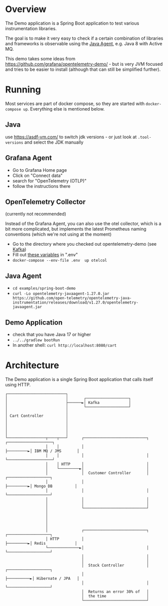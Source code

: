 # Overview

The Demo application is a Spring Boot application to test various instrumentation libraries.

The goal is to make it very easy to check if a certain combination of libraries and frameworks is observable
using the [Java Agent](https://github.com/open-telemetry/opentelemetry-java-instrumentation),
e.g. Java 8 with Active MQ.

This demo takes some ideas from https://github.com/grafana/opentelemetry-demo/ - but is very JVM focused and tries to be easier to install (although that can still be simplified further).

# Running

Most services are part of docker compose, so they are started with `docker-compose up`.
Everything else is mentioned below.

## Java

use https://asdf-vm.com/ to switch jdk versions - or just look at `.tool-versions` and select the JDK manually

## Grafana Agent

- Go to Grafana Home page
- Click on "Connect data"
- search for "OpenTelemetry (OTLP)"
- follow the instructions there

## OpenTelemetry Collector

(currently not recommended)

Instead of the Grafana Agent, you can also use the otel collector, which is a bit more complicated, but implements
the latest Prometheus naming conventions (which we're not using at the moment)

- Go to the directory where you checked out opentelemetry-demo (see [Kafka](#kafka))
- Fill out [these variables](https://github.com/grafana/opentelemetry-demo/blob/2e0e2ccf762749b5beef61df5cef48fd0c3a4de3/.env#L122C1-L126) in ".env"
- `docker-compose --env-file .env  up otelcol`

## Java Agent

- `cd examples/spring-boot-demo`
- `curl -Lo opentelemetry-javaagent-1.27.0.jar https://github.com/open-telemetry/opentelemetry-java-instrumentation/releases/download/v1.27.0/opentelemetry-javaagent.jar`

## Demo Application

- check that you have Java 17 or higher
- `../../gradlew bootRun`
- In another shell: `curl http://localhost:8080/cart`

# Architecture

The Demo application is a single Spring Boot application that calls itself using HTTP.

```
┌──────────────────────────┐
│                          │       ┌───────────────────┐
│                          ├──────►│ Kafka             │
│                          │       └───────────────────┘
│                          │
│ Cart Controller          │
│                          │
│                          │
│                          │
│                          │
└─────────────────┬────┬───┘      ┌────────────────────────────┐          ┌────────────────────┐
                  │    │          │                            ├─────────►│ IBM MQ / JMS       │
                  │    │          │                            │          └────────────────────┘
                  │    │ HTTP     │                            │
                  │    └─────────►│                            │
                  │               │  Customer Controller       │          ┌───────────────────┐
                  │               │                            ├─────────►│ Mongo DB          │
                  │               │                            │          └───────────────────┘
                  │               │                            │
                  │               │                            │
                  │               └────────────────────────────┘
                  │
                  │
                  │
                  │
                  │               ┌────────────────────────────┐          ┌───────────────────┐
                  │ HTTP          │                            ├─────────►│ Redis             │
                  └──────────────►│                            │          └───────────────────┘
                                  │                            │
                                  │                            │
                                  │  Stock Controller          │           ┌───────────────────┐
                                  │                            ├──────────►│ Hibernate / JPA   │
                                  │                            │           └───────────────────┘
                                  │  Returns an error 30% of   │
                                  │  the time                  │
                                  └────────────────────────────┘
```
